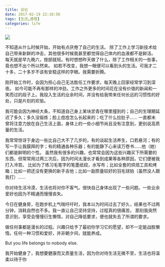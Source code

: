 ```yaml
---
title: 日记
date: 2017-02-19 22:18:58
tags: [生活,感悟]
categories: life
---
```

![](/images/timg.jpg)

<!-- more -->

不知道从什么时候开始，开始有点厌倦了自己的生活。
除了工作上学习新技术给自己带来新鲜的冲击，其他很多时候我甚至都觉得自己体内的血液都不是鲜活。
每天就是早九晚六，按部就班。有时想想昨天做了什么，除了工作相关的一些事，竟也想不出个所以然来。
如若不改变，我想一眼便可以看到头的生活。可我才二十多，二十多岁不该有安稳这样的字眼。我需要折腾。

刚开始工作时，会因为担心自己无法胜任工作要求，每天晚上回家经常学习到深夜。
如今可能不再有那样的冲劲，工作之外更多的时间花在没有价值的新闻和一笑而过的段子上。我投入生活的业余时间，并没有给我带来任何长远的习惯性的好处，只是片刻的欢愉。

我可能会因为神经大条，不知道自己身上某块淤青在哪里撞到的；自己的生理期延迟了多久；多久没锻炼；脸上痘痘怎么长起来的；吃了什么拉肚子……
一直都未曾将注意力放在自己生活上面，身体上的一些小细节尚且没有注意到，更别说高质量的生活。

我常常惊讶于身边一些比自己大不了几岁的，有的谈起生活养生，口若悬河；有的写一手让我膜拜的字；有的精通各种乐器；有的能静下心来读万卷书……他（她）们都是鲜明的个性。
虽然我有很多的兴趣，也常常会因为这些兴趣买下所需要的东西，但常常用过两三次后，因为时间太漫长才看到成果等各种原因，它们便被我打入冷宫。
比如为了练习毛笔字的笔墨纸砚，水写布；比如全套的烘焙工具和烤箱；比如一把还没有更换的新手吉他；比如一副质量较好的羽毛球拍（虽然没人跟我打）……

你对待生活冷漠，生活也将对你不客气。很快自己身体出现了一些问题。一些业余爱好也因为不精通而慢慢丧失。

今日在健身房，在跑步机上气喘吁吁时，我本以为时间过去了好久，结果也不过两分钟，消耗自然也不多。我一直让自己坚持坚持，过程真的很痛苦。
那刻我突然意识到，享受会慢慢衍生懒惰，对自己降低要求，便也就失去了所谓的要求。

做任何事都是漫长的过程。兴趣只给予了最初你学习它的愿望，却不一定能战胜懒惰。任何一种习惯和爱好，并非朝夕间，就能养成。

But you life belongs to nobody else.

我开始健身了，我想要健康而又质量生活，因为你对待生活无微不至，生活也将温柔以待于你